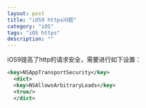 ```yaml
---
layout: post
title: "iOS9 https问题"
category: "iOS"
tags: "iOS https"
description: ""
---
```


iOS9提高了http的请求安全，需要进行如下设置：

~~~xml
<key>NSAppTransportSecurity</key>  
  <dict>  
  <key>NSAllowsArbitraryLoads</key>  
  <true/>  
  </dict>
~~~